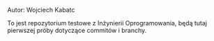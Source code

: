 Autor: Wojciech Kabatc

To jest repozytorium testowe z Inżynierii Oprogramowania,
będą tutaj pierwszej próby dotyczące commitów i branchy.
